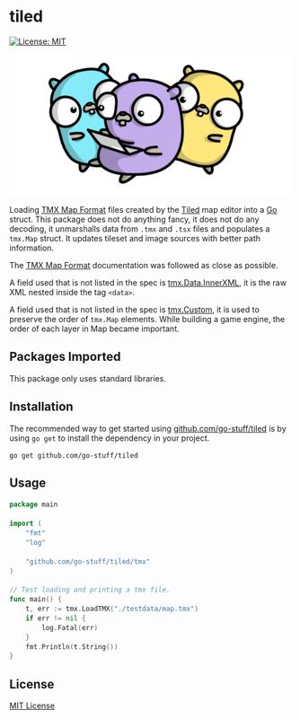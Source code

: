 # tiled

[![License: MIT](https://img.shields.io/badge/License-MIT-yellow.svg)](https://opensource.org/licenses/MIT)

![Gopher Share](https://github.com/go-stuff/images/blob/master/GOPHER_SHARE_640x320.png)

Loading [TMX Map Format](https://doc.mapeditor.org/de/stable/reference/tmx-map-format/#tmx-map-format) files created by the [Tiled](https://www.mapeditor.org/) map editor into a [Go](https://golang.org/) struct. This package does not do anything fancy, it does not do any decoding, it unmarshalls data from `.tmx` and `.tsx` files and populates a `tmx.Map` struct. It updates tileset and image sources with better path information.

The [TMX Map Format](https://doc.mapeditor.org/de/stable/reference/tmx-map-format/#tmx-map-format) documentation was followed as close as possible.

A field used that is not listed in the spec is [tmx.Data.InnerXML](https://github.com/go-stuff/tiled/blob/master/tmx/data.go), it is the raw XML nested inside the tag `<data>`.

A field used that is not listed in the spec is [tmx.Custom](https://github.com/go-stuff/tiled/blob/master/tmx/custom.go), it is used to preserve the order of `tmx.Map` elements. While building a game engine, the order of each layer in Map became important.

## Packages Imported

This package only uses standard libraries.

## Installation

The recommended way to get started using [github.com/go-stuff/tiled](https://github.com/go-stuff/tiled) is by using `go get` to install the dependency in your project.

```
go get github.com/go-stuff/tiled
```

## Usage

```go
package main

import (
	"fmt"
	"log"

	"github.com/go-stuff/tiled/tmx"
)

// Test loading and printing a tmx file.
func main() {
	t, err := tmx.LoadTMX("./testdata/map.tmx")
	if err != nil {
		log.Fatal(err)
	}
	fmt.Println(t.String())
}
```

## License

[MIT License](LICENSE)